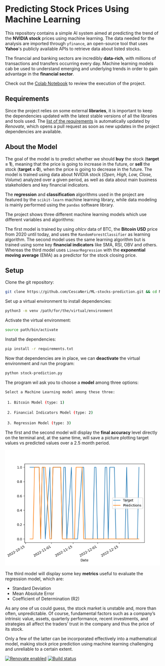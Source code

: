 # Predicting Stock Prices Using Machine Learning

This repository contains a simple AI system aimed at predicting the trend of the **NVIDIA stock** prices using machine learning.
The data needed for the analysis are imported through `yfinance`, an open-source tool that uses **Yahoo**'s publicly available APIs to retrieve data about listed stocks.

The financial and banking sectors are incredibly **data-rich**, with millions of transactions and transfers occurring every day.
Machine learning models cab be used to understand emerging and underlying trends in order to gain advantage in the **financial sector**.

Check out the [Colab Notebook](stock_prediction.ipynb) to review the execution of the project. 

## Requirements

Since the project relies on some external **libraries**, it is important to keep the dependencies updated with the latest stable versions of all the libraries and tools used.
The [list of the requirements](requirements.txt) is automatically updated by *Renovate*, which opens a pull request as soon as new updates in the project dependencies are available.

## About the Model

The goal of the model is to predict whether we should **buy** the stock (**target = 1**), meaning that the price is going to increase in the future, or **sell** the stock (**target = 0**), when the price is going to decrease in the future.
The model is trained using data about NVIDIA stock (*Open, High, Low, Close, Volume*) analyzed over a given period, as well as data about main business stakeholders and key financial indicators. 

The **regression** and **classification** algorithms used in the project are featured by the `scikit-learn` machine learning library, while data modeling is mainly performed using the `pandas` software library. 

The project shows three different machine learning models which use different variables and algorithms:

The first model is trained by using *ohlcv* data of BTC, the **Bitcoin USD** price from 2020 until today, and uses the `RandomForestClassifier` as learning algorithm.
The second model uses the same learning algorithm but is trained using some key **financial indicators** like SMA, RSI, OBV and others.
Whereas the third model uses `LinearRegression` with the **exponential moving average** (EMA) as a predictor for the stock closing price.

## Setup

Clone the git repository:

```bash
git clone https://github.com/CescaNeri/ML-stocks-prediction.git && cd ML-stocks-prediction
```

Set up a virtual environment to install dependencies:

```bash
python3 -m venv /path/for/the/virtual/environment
```

Activate the virtual environment:

```bash
source path/bin/activate
```

Install the dependencies:

```bash
pip install -r requirements.txt
```

Now that dependencies are in place, we can **deactivate** the virtual environment and run the program: 

```bash
python stock-prediction.py
```

The program wil ask you to choose a **model** among three options:

```bash
Select a Machine Learning model among these three:

 1. Bitcoin Model (type: 1)

 2. Financial Indicators Model (type: 2)

 3. Regression Model (type: 3)

```

The first and the second model will display the **final accuracy** level directly on the terminal and, at the same time, will save a picture plotting target values vs predicted values over a 2.5 month period.

![plot](model-two-financial.png)

The third model will display some key **metrics** useful to evaluate the regression model, which are:

- Standard Deviation
- Mean Absolute Error
- Coefficient of Determination (R2)

As any one of us could guess, the stock market is unstable and, more than often, unpredictable.
Of course, fundamental factors such as a company’s intrinsic value, assets, quarterly performance, recent investments, and strategies all affect the traders’ trust in the company and thus the price of its stock. 

Only a few of the latter can be incorporated effectively into a mathematical model, making stock price prediction using machine learning challenging and unreliable to a certain extent.

[![Renovate enabled](https://img.shields.io/badge/renovate-enabled-brightgreen.svg)](https://renovatebot.com/)
[![Build status](https://github.com/renovatebot/renovate/workflows/build/badge.svg)](https://github.com/renovatebot/renovate/actions)




